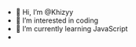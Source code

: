 - 👋 Hi, I’m @Khizyy
- 👀 I’m interested in coding
- 🌱 I’m currently learning JavaScript
-

<!---
Khizyy/Khizyy is a ✨ special ✨ repository because its `README.md` (this file) appears on your GitHub profile.
You can click the Preview link to take a look at your changes.
--->
